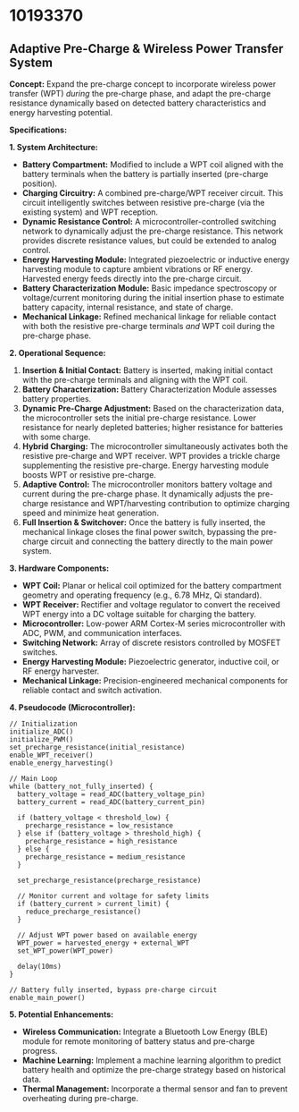 # 10193370

## Adaptive Pre-Charge & Wireless Power Transfer System

**Concept:** Expand the pre-charge concept to incorporate wireless power transfer (WPT) *during* the pre-charge phase, and adapt the pre-charge resistance dynamically based on detected battery characteristics and energy harvesting potential.

**Specifications:**

**1. System Architecture:**

*   **Battery Compartment:** Modified to include a WPT coil aligned with the battery terminals when the battery is partially inserted (pre-charge position).
*   **Charging Circuitry:**  A combined pre-charge/WPT receiver circuit. This circuit intelligently switches between resistive pre-charge (via the existing system) and WPT reception.
*   **Dynamic Resistance Control:** A microcontroller-controlled switching network to dynamically adjust the pre-charge resistance. This network provides discrete resistance values, but could be extended to analog control.
*   **Energy Harvesting Module:** Integrated piezoelectric or inductive energy harvesting module to capture ambient vibrations or RF energy.  Harvested energy feeds directly into the pre-charge circuit.
*   **Battery Characterization Module:**  Basic impedance spectroscopy or voltage/current monitoring during the initial insertion phase to estimate battery capacity, internal resistance, and state of charge.
*   **Mechanical Linkage:**  Refined mechanical linkage for reliable contact with both the resistive pre-charge terminals *and* WPT coil during the pre-charge phase.

**2. Operational Sequence:**

1.  **Insertion & Initial Contact:** Battery is inserted, making initial contact with the pre-charge terminals and aligning with the WPT coil.
2.  **Battery Characterization:** Battery Characterization Module assesses battery properties.
3.  **Dynamic Pre-Charge Adjustment:** Based on the characterization data, the microcontroller sets the initial pre-charge resistance. Lower resistance for nearly depleted batteries; higher resistance for batteries with some charge.
4.  **Hybrid Charging:**  The microcontroller simultaneously activates both the resistive pre-charge and WPT receiver.  WPT provides a trickle charge supplementing the resistive pre-charge. Energy harvesting module boosts WPT or resistive pre-charge.
5.  **Adaptive Control:** The microcontroller monitors battery voltage and current during the pre-charge phase. It dynamically adjusts the pre-charge resistance and WPT/harvesting contribution to optimize charging speed and minimize heat generation.
6.  **Full Insertion & Switchover:** Once the battery is fully inserted, the mechanical linkage closes the final power switch, bypassing the pre-charge circuit and connecting the battery directly to the main power system.

**3. Hardware Components:**

*   **WPT Coil:** Planar or helical coil optimized for the battery compartment geometry and operating frequency (e.g., 6.78 MHz, Qi standard).
*   **WPT Receiver:**  Rectifier and voltage regulator to convert the received WPT energy into a DC voltage suitable for charging the battery.
*   **Microcontroller:**  Low-power ARM Cortex-M series microcontroller with ADC, PWM, and communication interfaces.
*   **Switching Network:**  Array of discrete resistors controlled by MOSFET switches.
*   **Energy Harvesting Module:**  Piezoelectric generator, inductive coil, or RF energy harvester.
*   **Mechanical Linkage:** Precision-engineered mechanical components for reliable contact and switch activation.

**4. Pseudocode (Microcontroller):**

```pseudocode
// Initialization
initialize_ADC()
initialize_PWM()
set_precharge_resistance(initial_resistance)
enable_WPT_receiver()
enable_energy_harvesting()

// Main Loop
while (battery_not_fully_inserted) {
  battery_voltage = read_ADC(battery_voltage_pin)
  battery_current = read_ADC(battery_current_pin)

  if (battery_voltage < threshold_low) {
    precharge_resistance = low_resistance
  } else if (battery_voltage > threshold_high) {
    precharge_resistance = high_resistance
  } else {
    precharge_resistance = medium_resistance
  }

  set_precharge_resistance(precharge_resistance)

  // Monitor current and voltage for safety limits
  if (battery_current > current_limit) {
    reduce_precharge_resistance()
  }

  // Adjust WPT power based on available energy
  WPT_power = harvested_energy + external_WPT
  set_WPT_power(WPT_power)

  delay(10ms)
}

// Battery fully inserted, bypass pre-charge circuit
enable_main_power()
```

**5. Potential Enhancements:**

*   **Wireless Communication:** Integrate a Bluetooth Low Energy (BLE) module for remote monitoring of battery status and pre-charge progress.
*   **Machine Learning:** Implement a machine learning algorithm to predict battery health and optimize the pre-charge strategy based on historical data.
*   **Thermal Management:** Incorporate a thermal sensor and fan to prevent overheating during pre-charge.